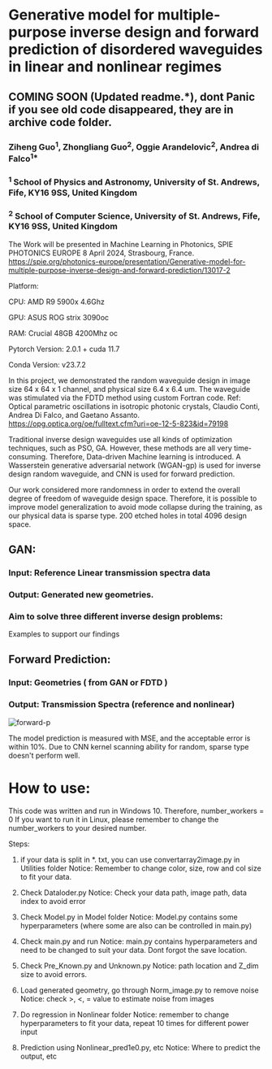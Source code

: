 # Generative model for multiple-purpose inverse design and forward prediction of disordered waveguides in linear and nonlinear regimes 

## COMING SOON (Updated readme.*), dont Panic if you see old code disappeared, they are in archive code folder. 

### Ziheng Guo<sup>1</sup>, Zhongliang Guo<sup>2</sup>, Oggie Arandelovic<sup>2</sup>, Andrea di Falco<sup>1*</sup>
###  <sup>1</sup> School of Physics and Astronomy, University of St. Andrews, Fife, KY16 9SS, United Kingdom
###  <sup>2</sup> School of Computer Science, University of St. Andrews, Fife, KY16 9SS, United Kingdom


The Work will be presented in Machine Learning in Photonics, SPIE PHOTONICS EUROPE 8 April 2024, Strasbourg, France. 
https://spie.org/photonics-europe/presentation/Generative-model-for-multiple-purpose-inverse-design-and-forward-prediction/13017-2


Platform: 

CPU: AMD R9 5900x 4.6Ghz

GPU: ASUS ROG strix 3090oc 

RAM: Crucial 48GB 4200Mhz oc

Pytorch Version: 2.0.1 + cuda 11.7

Conda Version: v23.7.2


In this project, we demonstrated the random waveguide design in image size 64 x 64 x 1 channel, and physical size 6.4 x 6.4 um. 
The waveguide was stimulated via the FDTD method using custom Fortran code. Ref: Optical parametric oscillations in isotropic photonic crystals, Claudio Conti, Andrea Di Falco, and Gaetano Assanto. 
https://opg.optica.org/oe/fulltext.cfm?uri=oe-12-5-823&id=79198

Traditional inverse design waveguides use all kinds of optimization techniques, such as PSO, GA. 
However, these methods are all very time-consuming. Therefore, Data-driven Machine learning is introduced. A Wasserstein generative adversarial network (WGAN-gp) is used for inverse design random waveguide, and CNN is used for forward prediction.

Our work considered more randomness in order to extend the overall degree of freedom of waveguide design space. Therefore, it is possible to improve model generalization to avoid mode collapse during the training, as our physical data is sparse type. 200 etched holes in total 4096 design space.


## GAN:
### Input: Reference Linear transmission spectra data
### Output: Generated new geometries. 
### Aim to solve three different inverse design problems:
Examples to support our findings






## Forward Prediction:
### Input: Geometries ( from GAN or FDTD )
### Output: Transmission Spectra (reference and nonlinear)

![forward-p](https://github.com/ZooBeasts/cWGAN-GP_Inverse_Design_Disordered_Waveguide_Nanophotonics/assets/75404784/af84b8fb-141d-40f2-9a6c-c942d43dccdb)


The model prediction is measured with MSE, and the acceptable error is within 10%. Due to CNN kernel scanning ability for random, sparse type doesn't perform well.




# How to use: 

This code was written and run in Windows 10. Therefore, number_workers = 0 
If you want to run it in Linux, please remember to change the number_workers to your desired number. 

Steps: 

1. if your data is split in *. txt, you can use convertarray2image.py in Utilities folder
Notice: Remember to change color, size, row and col size to fit your data.

2. Check Dataloder.py
Notice: Check your data path, image path, data index to avoid error

3. Check Model.py in Model folder
Notice: Model.py contains some hyperparameters (where some are also can be controlled in main.py)

4. Check main.py and run
Notice: main.py contains hyperparameters and need to be changed to suit your data. Dont forgot the save location. 

5. Check Pre_Known.py and Unknown.py
Notice: path location and Z_dim size to avoid errors.

6. Load generated geometry, go through Norm_image.py to remove noise
Notice: check >, <, = value to estimate noise from images

7. Do regression in Nonlinear folder
Notice: remember to change hyperparameters to fit your data, repeat 10 times for different power input

8. Prediction using Nonlinear_pred1e0.py, etc
Notice: Where to predict the output, etc



















